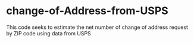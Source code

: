 # change-of-Address-from-USPS

This code seeks to estimate the net number of change of address request by ZIP code using data from USPS 
